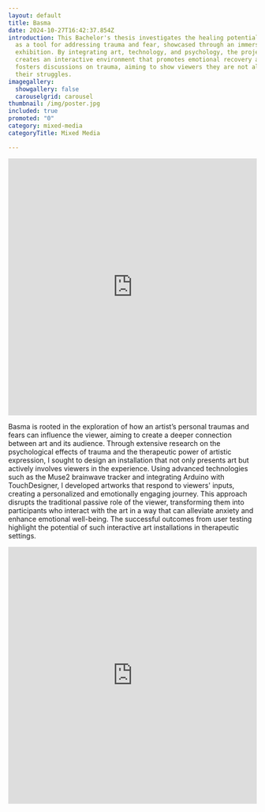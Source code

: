 ```yaml
---
layout: default
title: Basma
date: 2024-10-27T16:42:37.854Z
introduction: This Bachelor's thesis investigates the healing potential of art
  as a tool for addressing trauma and fear, showcased through an immersive art
  exhibition. By integrating art, technology, and psychology, the project
  creates an interactive environment that promotes emotional recovery and
  fosters discussions on trauma, aiming to show viewers they are not alone in
  their struggles.
imagegallery:
  showgallery: false
  carouselgrid: carousel
thumbnail: /img/poster.jpg
included: true
promoted: "0"
category: mixed-media
categoryTitle: Mixed Media

---
```

<div style="display: flex; justify-content: center; align-items: center; position: relative; z-index: 1;">
  <iframe 
    title="PTSDex" 
    src="https://www.youtube.com/embed/7bVsO-hvGEE?autoplay=1&loop=1&mute=1" 
    width="1080" 
    height="520" 
    frameborder="0" 
    allow="autoplay; fullscreen" 
    allowfullscreen>
  </iframe>
</div> 

Basma is rooted in the exploration of how an artist’s personal traumas and fears can influence the viewer, aiming to create a deeper connection between art and its audience. Through extensive research on the psychological effects of trauma and the therapeutic power of artistic expression, I sought to design an installation that not only presents art but actively involves viewers in the experience. Using advanced technologies such as the Muse2 brainwave tracker and integrating Arduino with TouchDesigner, I developed artworks that respond to viewers' inputs, creating a personalized and emotionally engaging journey. This approach disrupts the traditional passive role of the viewer, transforming them into participants who interact with the art in a way that can alleviate anxiety and enhance emotional well-being. The successful outcomes from user testing highlight the potential of such interactive art installations in therapeutic settings.

<div style="display: flex; justify-content: center; align-items: center; position: relative; z-index: 1;">
  <iframe 
    title="PTSDex" 
    src="https://www.youtube.com/embed/SgsitcHVQnU?autoplay=1&loop=1&mute=1" 
    width="1080" 
    height="520" 
    frameborder="0" 
    allow="autoplay; fullscreen" 
    allowfullscreen>
  </iframe>
</div> 